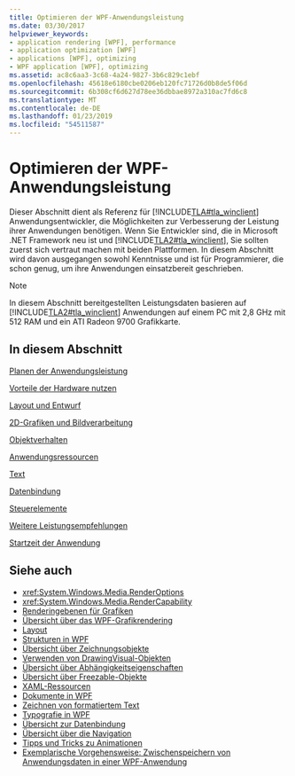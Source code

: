 ```yaml
---
title: Optimieren der WPF-Anwendungsleistung
ms.date: 03/30/2017
helpviewer_keywords:
- application rendering [WPF], performance
- application optimization [WPF]
- applications [WPF], optimizing
- WPF application [WPF], optimizing
ms.assetid: ac8c6aa3-3c68-4a24-9827-3b6c829c1ebf
ms.openlocfilehash: 45618e6180cbe0206eb120fc71726d0b8de5f06d
ms.sourcegitcommit: 6b308cf6d627d78ee36dbbae8972a310ac7fd6c8
ms.translationtype: MT
ms.contentlocale: de-DE
ms.lasthandoff: 01/23/2019
ms.locfileid: "54511587"
---
```

# <a name="optimizing-wpf-application-performance"></a>Optimieren der WPF-Anwendungsleistung
Dieser Abschnitt dient als Referenz für [!INCLUDE[TLA#tla_winclient](../../../../includes/tlasharptla-winclient-md.md)] Anwendungsentwickler, die Möglichkeiten zur Verbesserung der Leistung ihrer Anwendungen benötigen. Wenn Sie Entwickler sind, die in Microsoft .NET Framework neu ist und [!INCLUDE[TLA2#tla_winclient](../../../../includes/tla2sharptla-winclient-md.md)], Sie sollten zuerst sich vertraut machen mit beiden Plattformen. In diesem Abschnitt wird davon ausgegangen sowohl Kenntnisse und ist für Programmierer, die schon genug, um ihre Anwendungen einsatzbereit geschrieben.  
  
> [!NOTE]
>  In diesem Abschnitt bereitgestellten Leistungsdaten basieren auf [!INCLUDE[TLA2#tla_winclient](../../../../includes/tla2sharptla-winclient-md.md)] Anwendungen auf einem PC mit 2,8 GHz mit 512 RAM und ein ATI Radeon 9700 Grafikkarte.  
  
## <a name="in-this-section"></a>In diesem Abschnitt  
 [Planen der Anwendungsleistung](../../../../docs/framework/wpf/advanced/planning-for-application-performance.md)  
  
 [Vorteile der Hardware nutzen](../../../../docs/framework/wpf/advanced/optimizing-performance-taking-advantage-of-hardware.md)  
  
 [Layout und Entwurf](../../../../docs/framework/wpf/advanced/optimizing-performance-layout-and-design.md)  
  
 [2D-Grafiken und Bildverarbeitung](../../../../docs/framework/wpf/advanced/optimizing-performance-2d-graphics-and-imaging.md)  
  
 [Objektverhalten](../../../../docs/framework/wpf/advanced/optimizing-performance-object-behavior.md)  
  
 [Anwendungsressourcen](../../../../docs/framework/wpf/advanced/optimizing-performance-application-resources.md)  
  
 [Text](../../../../docs/framework/wpf/advanced/optimizing-performance-text.md)  
  
 [Datenbindung](../../../../docs/framework/wpf/advanced/optimizing-performance-data-binding.md)  
  
 [Steuerelemente](../../../../docs/framework/wpf/advanced/optimizing-performance-controls.md)  
  
 [Weitere Leistungsempfehlungen](../../../../docs/framework/wpf/advanced/optimizing-performance-other-recommendations.md)  
  
 [Startzeit der Anwendung](../../../../docs/framework/wpf/advanced/application-startup-time.md)  
  
## <a name="see-also"></a>Siehe auch
- <xref:System.Windows.Media.RenderOptions>
- <xref:System.Windows.Media.RenderCapability>
- [Renderingebenen für Grafiken](../../../../docs/framework/wpf/advanced/graphics-rendering-tiers.md)
- [Übersicht über das WPF-Grafikrendering](../../../../docs/framework/wpf/graphics-multimedia/wpf-graphics-rendering-overview.md)
- [Layout](../../../../docs/framework/wpf/advanced/layout.md)
- [Strukturen in WPF](../../../../docs/framework/wpf/advanced/trees-in-wpf.md)
- [Übersicht über Zeichnungsobjekte](../../../../docs/framework/wpf/graphics-multimedia/drawing-objects-overview.md)
- [Verwenden von DrawingVisual-Objekten](../../../../docs/framework/wpf/graphics-multimedia/using-drawingvisual-objects.md)
- [Übersicht über Abhängigkeitseigenschaften](../../../../docs/framework/wpf/advanced/dependency-properties-overview.md)
- [Übersicht über Freezable-Objekte](../../../../docs/framework/wpf/advanced/freezable-objects-overview.md)
- [XAML-Ressourcen](../../../../docs/framework/wpf/advanced/xaml-resources.md)
- [Dokumente in WPF](../../../../docs/framework/wpf/advanced/documents-in-wpf.md)
- [Zeichnen von formatiertem Text](../../../../docs/framework/wpf/advanced/drawing-formatted-text.md)
- [Typografie in WPF](../../../../docs/framework/wpf/advanced/typography-in-wpf.md)
- [Übersicht zur Datenbindung](../../../../docs/framework/wpf/data/data-binding-overview.md)
- [Übersicht über die Navigation](../../../../docs/framework/wpf/app-development/navigation-overview.md)
- [Tipps und Tricks zu Animationen](../../../../docs/framework/wpf/graphics-multimedia/animation-tips-and-tricks.md)
- [Exemplarische Vorgehensweise: Zwischenspeichern von Anwendungsdaten in einer WPF-Anwendung](../../../../docs/framework/wpf/advanced/walkthrough-caching-application-data-in-a-wpf-application.md)
